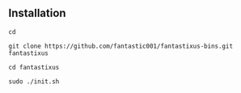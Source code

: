 
Installation 
-------------
`cd `

`git clone https://github.com/fantastic001/fantastixus-bins.git fantastixus`

`cd fantastixus`

`sudo ./init.sh`
